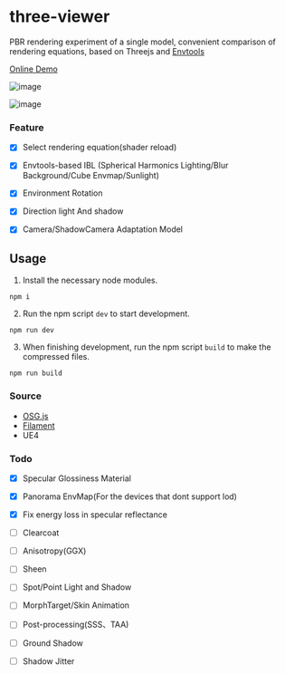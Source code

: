 # three-viewer

PBR rendering experiment of a single model, convenient comparison of rendering equations, based on Threejs and [Envtools](https://github.com/todaylg/envTools)

[Online Demo](https://todaylg.github.io/three-viewer/)

![image](https://github.com/todaylg/three-viewer/blob/master/intro/zelda.png)

![image](https://github.com/todaylg/three-viewer/blob/master/intro/masterSword.png)

### Feature

- [x] Select rendering equation(shader reload)
  
- [x] Envtools-based IBL (Spherical Harmonics Lighting/Blur Background/Cube Envmap/Sunlight)

- [x] Environment Rotation

- [x] Direction light And shadow

- [x] Camera/ShadowCamera Adaptation Model

## Usage

1. Install the necessary node modules.

```
npm i
```

2. Run the npm script `dev` to start development.

```
npm run dev
```

3. When finishing development, run the npm script `build` to make the compressed files.

```
npm run build
```

### Source

* [OSG.js](https://github.com/cedricpinson/osgjs)
* [Filament](https://google.github.io/filament/Filament.html)
* UE4

### Todo

- [x] Specular Glossiness Material

- [x] Panorama EnvMap(For the devices that dont support lod)

- [x] Fix energy loss in specular reflectance
  
- [ ] Clearcoat

- [ ] Anisotropy(GGX)
  
- [ ] Sheen

- [ ] Spot/Point Light and Shadow

- [ ] MorphTarget/Skin Animation

- [ ] Post-processing(SSS、TAA)

- [ ] Ground Shadow

- [ ] Shadow Jitter
